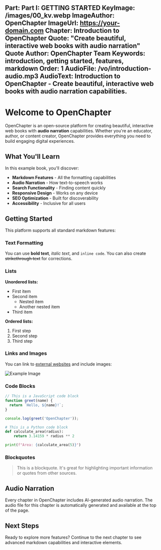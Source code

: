 Part: Part I: GETTING STARTED
KeyImage: /images/00_kv.webp
ImageAuthor: OpenChapter
ImageUrl: https://your-domain.com
Chapter: Introduction to OpenChapter
Quote: "Create beautiful, interactive web books with audio narration"
Quote Author: OpenChapter Team
Keywords: introduction, getting started, features, markdown
Order: 1
AudioFile: /vo/introduction-audio.mp3
AudioText: Introduction to OpenChapter - Create beautiful, interactive web books with audio narration capabilities.
---

# Welcome to OpenChapter

OpenChapter is an open-source platform for creating beautiful, interactive web books with **audio narration** capabilities. Whether you're an educator, author, or content creator, OpenChapter provides everything you need to build engaging digital experiences.

## What You'll Learn

In this example book, you'll discover:

- **Markdown Features** - All the formatting capabilities
- **Audio Narration** - How text-to-speech works
- **Search Functionality** - Finding content quickly
- **Responsive Design** - Works on any device
- **SEO Optimization** - Built for discoverability
- **Accessibility** - Inclusive for all users

## Getting Started

This platform supports all standard markdown features:

### Text Formatting

You can use **bold text**, *italic text*, and `inline code`. You can also create ~~strikethrough text~~ for corrections.

### Lists

**Unordered lists:**
- First item
- Second item
  - Nested item
  - Another nested item
- Third item

**Ordered lists:**
1. First step
2. Second step
3. Third step

### Links and Images

You can link to [external websites](https://github.com/notLukaGray/OpenChapter) and include images:

![Example Image](/images/book_cover.webp)

### Code Blocks

```javascript
// This is a JavaScript code block
function greet(name) {
  return `Hello, ${name}!`;
}

console.log(greet('OpenChapter'));
```

```python
# This is a Python code block
def calculate_area(radius):
    return 3.14159 * radius ** 2

print(f"Area: {calculate_area(5)}")
```

### Blockquotes

> This is a blockquote. It's great for highlighting important information or quotes from other sources.

## Audio Narration

Every chapter in OpenChapter includes AI-generated audio narration. The audio file for this chapter is automatically generated and available at the top of the page.

## Next Steps

Ready to explore more features? Continue to the next chapter to see advanced markdown capabilities and interactive elements.
